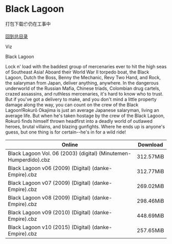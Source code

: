 # Black Lagoon

打包下载📦仍在工事中

[回到总目录](/Catalogs.md)

Viz

Black Lagoon

Lock n' load with the baddest group of mercenaries ever to hit the high seas of Southeast Asia! Aboard their World War II torpedo boat, the Black Lagoon, Dutch the Boss, Benny the Mechanic, Revy Two Hand, and Rock, the salaryman from Japan, deliver anything, anywhere. In the dangerous underworld of the Russian Mafia, Chinese triads, Colombian drug cartels, crazed assassins, and ruthless mercenaries, it's hard to know who to trust. But if you've got a delivery to make, and you don't mind a little property damage along the way, you can count on the crew of the Black Lagoon!Rokurō Okajima is just an average Japanese salaryman, living an average life. But when he's taken hostage by the crew of the Black Lagoon, Rokurō finds himself thrown headfirst into a deadly world of outlawed heroes, brutal villains, and blazing gunfights. Where he ends up is anyone's guess, but one thing is for certain--he's in for a wild ride!





Online | Download
--- | ---
Black Lagoon Vol. 06 (2003) (digital) (Minutemen-Humperdido).cbz | 312.57MiB
Black Lagoon v06 (2009) (Digital) (danke-Empire).cbz | 312.77MiB
Black Lagoon v07 (2009) (Digital) (danke-Empire).cbz | 269.02MiB
Black Lagoon v08 (2009) (Digital) (danke-Empire).cbz | 298.46MiB
Black Lagoon v09 (2010) (Digital) (danke-Empire).cbz | 448.69MiB
Black Lagoon v10 (2015) (Digital) (danke-Empire).cbz | 257.65MiB